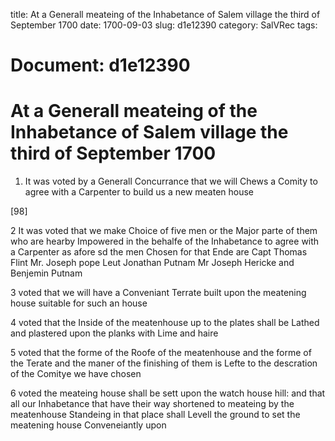 title: At a Generall meateing of the Inhabetance of Salem village the third of September 1700
date: 1700-09-03
slug: d1e12390
category: SalVRec
tags: 




# Document: d1e12390


# At a Generall meateing of the Inhabetance of Salem village the third of September 1700

1. It was voted by a Generall Concurrance that we will Chews a Comity to agree with a Carpenter to build us a new meaten house

[98]

2 It was voted that we make Choice of five men or the Major parte of them who are hearby Impowered in the behalfe of the Inhabetance to agree with a Carpenter as afore sd the men Chosen for that Ende are Capt Thomas Flint Mr. Joseph pope Leut Jonathan Putnam Mr Joseph Hericke and Benjemin Putnam

3 voted that we will have a Conveniant Terrate built upon the meatening house suitable for such an house

4 voted that the Inside of the meatenhouse up to the plates shall be Lathed and plastered upon the planks with Lime and haire

5 voted that the forme of the Roofe of the meatenhouse and the forme of the Terate and the maner of the finishing of them is Lefte to the descration of the Comitye we have chosen

6 voted the meateing house shall be sett upon the watch house hill: and that all our Inhabetance that have their way shortened to meateing by the meatenhouse Standeing in that place shall Levell the ground to set the meatening house Conveneiantly upon
